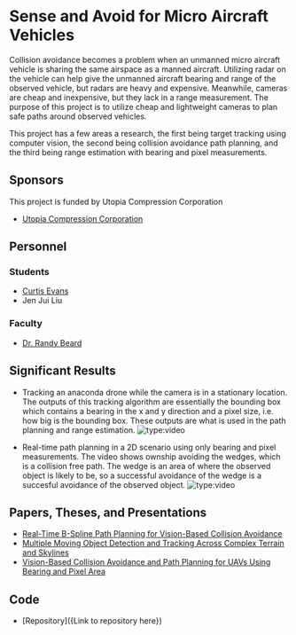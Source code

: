 # Sense and Avoid for Micro Aircraft Vehicles

Collision avoidance becomes a problem when an unmanned micro aircraft vehicle is sharing the same airspace as a manned aircraft. Utilizing radar on the vehicle can help give the unmanned aircraft bearing and range of the observed vehicle, but radars are heavy and expensive. Meanwhile, cameras are cheap and inexpensive, but they lack in a range measurement. The purpose of this project is to utilize cheap and lightweight cameras to plan safe paths around observed vehicles. 

This project has a few areas a research, the first being target tracking using computer vision, the second being collision avoidance path planning, and the third being range estimation with bearing and pixel measurements. 

## Sponsors

This project is funded by Utopia Compression Corporation

- [Utopia Compression Corporation]({https://utopiacompression.com/})

## Personnel

### Students

- [Curtis Evans](../../directory/students/curtis_evans.md)
- Jen Jui Liu

### Faculty

- [Dr. Randy Beard](../../directory/faculty.md)

## Significant Results

- Tracking an anaconda drone while the camera is in a stationary location. The outputs of this tracking algorithm are essentially the bounding box which contains a bearing in the x and y direction and a pixel size, i.e. how big is the bounding box. These outputs are what is used in the path planning and range estimation.
![type:video](https://www.youtube.com/embed/UrTG5mWmrlE)


- Real-time path planning in a 2D scenario using only bearing and pixel measurements. The video shows ownship avoiding the wedges, which is a collision free path. The wedge is an area of where the observed object is likely to be, so a successful avoidance of the wedge is a succesful avoidance of the observed object.
![type:video](https://www.youtube.com/embed/Y97FsTZLnfo) 



## Papers, Theses, and Presentations

- [Real-Time B-Spline Path Planning for Vision-Based Collision Avoidance](https://ieeexplore.ieee.org/abstract/document/11028267)
- [Multiple Moving Object Detection and Tracking Across Complex Terrain and Skylines](https://ieeexplore.ieee.org/abstract/document/11039479)
- [Vision-Based Collision Avoidance and Path Planning for UAVs Using Bearing and Pixel Area](https://ieeexplore.ieee.org/abstract/document/11007929)

## Code

- [Repository]({Link to repository here})

